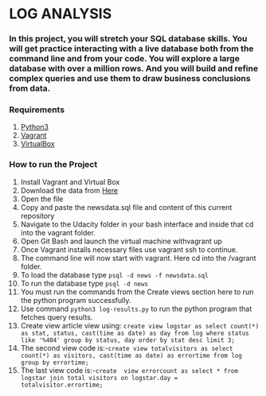 # LOG ANALYSIS

### In this project, you will stretch your SQL database skills. You will get practice interacting with a live database both from the command line and from your code. You will explore a large database with over a million rows. And you will build and refine complex queries and use them to draw business conclusions from data.

### Requirements
1. [Python3](https://www.python.org/download/releases/3.0/)
2. [Vagrant](https://www.vagrantup.com/)
3. [VirtualBox](https://www.vagrantup.com/)

### How to run the Project
1. Install Vagrant and Virtual Box
2. Download the data from [Here](https://d17h27t6h515a5.cloudfront.net/topher/2016/August/57b5f748_newsdata/newsdata.zip)
3. Open the file
4. Copy and paste the newsdata.sql file and content of this current repository
5. Navigate to the Udacity folder in your bash interface and inside that cd into the vagrant folder.
6. Open Git Bash and launch the virtual machine withvagrant up
7. Once Vagrant installs necessary files use vagrant ssh to continue.
8. The command line will now start with vagrant. Here cd into the /vagrant folder.
9. To load the database type `psql -d news -f newsdata.sql`
10. To run the database type `psql -d news`
11. You must run the commands from the Create views section here to run the python program successfully.
12. Use command `python3 log-results.py` to run the python program that fetches query results.
13. Create view article view using:
`create view logstar as select count(*) as stat, status, cast(time as date) as day from log where status like '%404' group by status, day order by stat desc limit 3;`
14. The second view code is:-`create view totalvisitors as select count(*) as visitors, cast(time as date) as errortime from log group by errortime;`
15. The last view code is:-`create  view errorcount as select * from logstar join total visitors on logstar.day = totalvisitor.errortime;`
